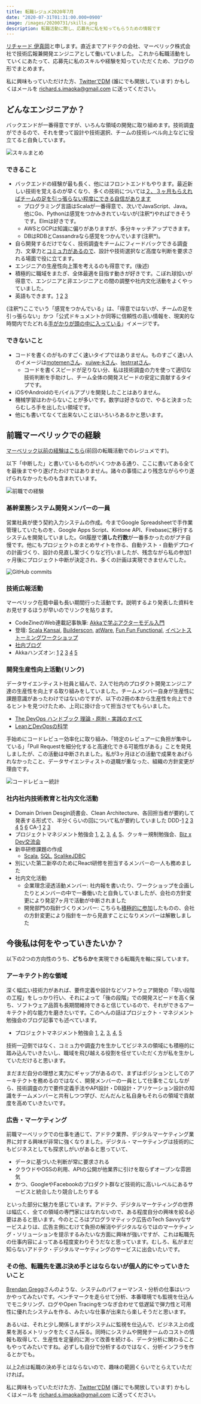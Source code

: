 ```yaml
---
title: 転職レジュメ2020年7月
date: "2020-07-31T01:31:00.000+0900"
image: /images/20200731/skills.png
description: 転職活動に際し、応募先に私を知ってもらうための情報です
---
```


[リチャード 伊真岡](https://twitter.com/RichardImaokaJP)と申します。直近までアドテクの会社、マーベリック株式会社で技術広報兼開発エンジニアとして働いていました。
これから転職活動をしていくにあたって、応募先に私のスキルや経験を知っていただくため、ブログの形でまとめます。

私に興味もっていただけた方、[TwitterでDM](https://twitter.com/RichardImaokaJP) (誰にでも開放しています) かもしくはメールを richard.s.imaoka@gmail.com に送ってください。

## どんなエンジニアか？

バックエンドが一番得意ですが、いろんな領域の開発に取り組めます。技術調査ができるので、それを使って設計や技術選択、チームの技術レベル向上などに役立てると自負しています。

![スキルまとめ](/images/20200731/skills.png)

### できること

- バックエンドの経験が最も長く、他にはフロントエンドもやります。最近新しい技術を覚えるのが早くなり、多くの技術については[２、３ヶ月もらえればチームの足を引っ張らない程度にできる自信があります](../20200730)
  - プログラミング言語はScalaが一番得意で、次いでJavaScript、Java。他にGo、Pythonは感覚をつかみきれていないが(注釈*)やればできそうです。Elmは好きです。
  - AWSとGCPは知識に偏りがありますが、多分キャッチアップできます。
  - DBはRDBとCassandraなら感覚をつかんでいます(注釈*)。
- 自ら開発するだけでなく、技術調査をチームにフィードバックできる調査力、文章力と[コミュ力があるので](../20200307)、設計や技術選択など高度な判断を要求される場面で役に立てます。
- エンジニアの生産性向上策を考えるのも得意です。(後述)
- 積極的に職域をまたぎ、全体最適を目指す動きが好きです。こぼれ球拾いが得意で、エンジニアと非エンジニアとの間の調整や社内文化活動をよくやっていました。
- 英語もできます。[1](https://www.youtube.com/watch?v=bIeyerrmd9w) [2](https://blog-en.richardimaoka.net/) [3](../20190603)

<span class="greytext">(注釈*)ここでいう「感覚をつかんでいる」は、「得意ではないが、チームの足を引っ張らない」かつ「公式ドキュメントか同等に信頼性の高い情報を、現実的な時間内でたどれる[手がかりが頭の中に入っている](https://twitter.com/tomzoh/status/1105014130388291584)」イメージです。</span>

### できないこと

- コードを書くのがものすごく速いタイプではありません。ものすごく速い人のイメージは[motemenさん](https://employment.en-japan.com/engineerhub/entry/2018/02/28/110000)、[xuiwe-kさん](https://twitter.com/xuwei_k/status/1210075173342203904?s=20)、[lestrratさん](https://careerhack.en-japan.com/report/detail/718)。
  - コードを書くスピードが足りない分、私は技術調査の力を使って適切な技術判断を手助けし、チーム全体の開発スピードの安定に貢献するタイプです。
- iOSやAndroidのモバイルアプリを開発したことはありません。
- 機械学習はわからないことが多いです。数学は好きなので、やると決まったらむしろ手を出したい領域です。
- 他にも書いてなくて出来ないことはいろいろあるかと思います。

## 前職マーベリックでの経験

[マーベリック以前の経験はこちら](https://gist.github.com/richardimaoka/5069d6448bb6245b579a661afdffcd47)(前回の転職活動でのレジュメです)。

以下「中断した」と書いているものがいくつかある通り、ここに書いてある全てを最後までやり遂げたわけではありません。諸々の事情により残念ながらやり遂げられなかったものも含まれています。

![前職での経験](/images/20200731/projects.png)

### 基幹業務システム開発メンバーの一員

営業社員が使う契約入力システムの作成。今までGoogle Spreadsheetで手作業管理していたものを、Google Apps Script、Kintone API、Firebaseに移行するシステムを開発していました。Git履歴で**消した行数**が一番多かったのがプチ自慢です。他にもプロジェクトのまとめサイトを作る、自動テスト・自動デプロイの計画づくり、設計の見直し案づくりなど行いましたが、残念ながら私の参加1ヶ月後にプロジェクト中断が決定され、多くの計画は実現できませんでした。

![GitHub commits](/images/20200731/github.png)

### 技術広報活動

マーベリック在籍中最も長い期間行った活動です。説明するより発表した資料をお見せするほうが早いのでリンクを貼ります。

- CodeZineのWeb連載記事執筆: [Akkaで学ぶアクターモデル入門](https://codezine.jp/article/detail/11815)
- 登壇: [Scala Kansai](https://2019.scala-kansai.org/sessions.html#%E3%83%AA%E3%83%81%E3%83%A3%E3%83%BC%E3%83%89%20%E4%BC%8A%E7%9C%9F%E5%B2%A1), [Builderscon](https://speakerdeck.com/richardimaokajp/fei-tong-qi-chu-li-falseli-shi-karajian-takonpiyuteingufalsejin-hua), [atWare](https://www.atware.co.jp/blog/2019/10/28/richardimaoka-akka), [Fun Fun Functional](https://speakerdeck.com/richardimaokajp/scala-ziowobatutichu-li-nishi-tutemita), [イベントストーミングワークショップ](https://readeffectiveakka.connpass.com/event/152207/)
- [社内ブログ](https://techlog.mvrck.co.jp/)
- Akkaハンズオン: [1](https://github.com/mvrck-inc/training-akka-java-1-preparation) [2](https://github.com/mvrck-inc/training-akka-java-2-actor) [3](https://github.com/mvrck-inc/training-akka-java-3-persistence) [4](https://github.com/mvrck-inc/training-akka-java-4-cqrs) [5](https://github.com/mvrck-inc/training-akka-java-5-clustering)

### 開発生産性向上活動(リンク)

データサイエンティスト社員と組んで、2人で社内のプロダクト開発エンジニア達の生産性を向上する取り組みをしていました。チームメンバー自身が生産性に課題意識があったわけではないのですが、以下の2冊の本から生産性を向上できるヒントを見つけたため、上司に掛け合って担当させてもらいました。

- [The DevOps ハンドブック 理論・原則・実践のすべて](https://www.amazon.co.jp/dp/4822285480)
- [LeanとDevOpsの科学](https://www.amazon.co.jp/dp/4295004901)

手始めにコードレビュー効率化に取り組み、「特定のレビュアーに負担が集中している」「Pull Requestを細分化すると高速化できる可能性がある」ことを発見しましたが、この活動は中断されました。私が3ヶ月ほどの活動で成果をあげられなかったこと、データサイエンティストの退職が重なった、組織の方針変更が理由です。

![コードレビュー統計](/images/20200731/reviews.png)

###  社内社内技術教育と社内文化活動

- Domain Driven Desgin読書会、Clean Architecture、各回担当者が要約して発表する形式で、半分くらいの回について私が要約していました DDD-[1](https://docs.google.com/document/d/1SKdztCqTjbjF_Oikg280-0OLbPSwPaqz9i1eJnuDmrM/edit?usp=sharing) [2](https://docs.google.com/document/d/1rWsh9N7dH40ghy3QAFCfe00okB_Q9FVFwW-yocDrG10/edit?usp=sharing) [3](https://docs.google.com/document/d/1HRSQPZJm36viQpbcKlH_qctjvKdQuqXetqWMomrGcYM/edit) [4](https://docs.google.com/document/d/1zkWe9eIEd-dK2f0YsjlCnDht5Ag7GZAW4d5oE_UxY8E/edit) [5](https://docs.google.com/document/d/1GhiGG2lzSFopM5Fe93cHWFnWNnnp1REemAVKFlRMfqc/edit?usp=sharing) [6](https://docs.google.com/document/d/1AO49uLgr5mwZc1SFwGsJqDzQvQqb_ABTSAr8uB6jE5I/edit#heading=h.nak272k2fegv) CA-[1](https://docs.google.com/document/d/1_HJ7FvryjPuaEQyeKGFXNN2NhMK7MdHA8h63O_EOXE8/edit?usp=sharing) [2](https://docs.google.com/document/d/1zhUq-fo2lubtVFTJuRrr_7sAr94tgo8C1YbD1Ak-PXQ/edit?usp=sharing) [3](https://docs.google.com/document/d/1Ae5oI08J2KP1zDefu32x9nDbA1D2Pu1Sr6V0w8jF3cU/edit) 
- プロジェクトマネジメント勉強会 [1](../20200713), [2](../20200718), [3](../20200721), [4](../20200726), [5](../20200729)、クッキー規制勉強会、[Biz x Dev交流会](https://techlog.mvrck.co.jp/entry/biz-dev-workshop-201912)
- 新卒研修課題の作成
  - [Scala](https://github.com/mvrck-inc/training-scala-basics), [SQL](https://github.com/mvrck-inc/training-sql-basics), [ScalikeJDBC](https://github.com/mvrck-inc/training-scalikejdbc-basics)
- 別にいた第二新卒のためにReact研修を担当するメンバーの一人も務めました
- 社内文化活動
  - 企業理念浸透活動メンバー: 社内報を書いたり、ワークショップを企画したりとメンバーの中で一番働いたと自負していましたが、会社の方針変更により発足7ヶ月で活動が中断されました
  - 開発部門の指針づくりメンバー: こちらも[積極的に参加](https://docs.google.com/presentation/d/1LcHZ_ve5t_3xt8YVb43iAldSv8eeBe4velMqN6MB5RE/edit?usp=sharing)したものの、会社の方針変更により指針を一から見直すことになりメンバーは解散しました

## 今後私は何をやっていきたいか？

以下の2つの方向性のうち、**どちらか**を実現できる転職先を軸に探しています。

### アーキテクト的な領域

深く幅広い技術力があれば、要件定義や設計などソフトウェア開発の「早い段階の工程」をしっかり行い、それによって「後の段階」での開発スピードを高く保ち、ソフトウェア品質も長期間維持できると信じているので、それができるアーキテクト的な能力を磨きたいです。このへんの話はプロジェクト・マネジメント勉強会のブログ記事でも述べています。

- プロジェクトマネジメント勉強会 [1](../20200713), [2](../20200718), [3](../20200721), [4](../20200726), [5](../20200729)

技術一辺倒ではなく、コミュ力や調査力を生かしてビジネスの領域にも積極的に踏み込んでいきたいし、職域を飛び越える役割を任せていただく方が私を生かしていただけると思います。

まだまだ自分の理想と実力にギャップがあるので、まずはポジションとしてのアーキテクトを務めるのではなく、開発メンバーの一員として仕事をこなしながら、技術調査の力で要件定義手法やAPI設計・DB設計・アリケーション設計の知識をチームメンバーと共有しつつ学び、だんだんと私自身もそれらの領域で貢献度を高めていきたいです。

### 広告・マーケティング

前職マーベリックでの仕事を通じて、アドテク業界、デジタルマーケティング業界に対する興味が非常に強くなりました。デジタル・マーケティングは技術的にもビジネスとしても探求しがいがあると思っていて、

- データに基づいた判断が常に要求される
- クラウドやOSSの利用、APIの公開が他業界に引けを取らずオープンな雰囲気
- かつ、GoogleやFacebookのプロダクト群など技術的に高いレベルにあるサービスと統合したり競合したりする

といった部分に魅力を感じています。アドテク、デジタルマーケティングの世界は幅広く、全ての領域の専門家にはなれないので、ある程度自分の興味を絞る必要はあると思います。今のところはプログラマティック広告のTech Savvyなサービスよりは、広告主側にむけて負担の解消やデジタルならではのマーケティング・ソリューションを提示するみたいな方面に興味が強いですが、これは転職先の仕事内容によってある程度変わりそうだなと思っています。むしろ、私がまだ知らないアドテク・デジタルマーケティングのサービスに出会いたいです。

### その他、転職先を選ぶ決め手とはならないが個人的にやっていきたいこと

[Brendan Gregg](http://www.brendangregg.com/)さんのような、システムのパフォーマンス・分析の仕事はいつかやってみたいです。ベンチマークを走らせて分析、本番環境でも監視を仕込んでモニタリング、ログやOpen Tracingをつなぎ合わせて低遅延で弾力性と可用性に優れたシステムを作る、みたいな仕事が出来たら楽しそうだと思います。

あるいは、それと少し関係しますがシステムに監視を仕込んで、ビジネス上の成果を測るメトリックをたくさん採る。同時にシステムや開発チームのコストの情報も取得して、生産性を定量的に測って改善を続ける、データ分析に関わることもやってみたいですね。必ずしも自分で分析するのではなく、分析インフラを作るとかでも。

以上2点は転職の決め手とはならないので、趣味の範囲くらいでとらえていただければ。

私に興味もっていただけた方、[TwitterでDM](https://twitter.com/RichardImaokaJP) (誰にでも開放しています) かもしくはメールを richard.s.imaoka@gmail.com に送ってください。